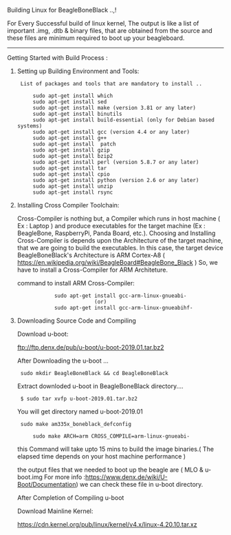 Building Linux for BeagleBoneBlack ..,!


For Every Successful build of linux kernel, 
The  output  is  like  a  list  of  important  .img,  .dtb  &  binary  files, 
that  are  obtained  from  the  source  and  these  files  are  minimum  required  to  boot  up  your  beagleboard.
___________________________________________________________________________________________________

Getting Started with Build Process :
		
1. Setting up Building Environment and Tools:	


		List of packages and tools that are mandatory to install .. 
        		
			sudo apt-get install which
			sudo apt-get install sed
			sudo apt-get install make (version 3.81 or any later)
			sudo apt-get install binutils
			sudo apt-get install build-essential (only for Debian based systems)
			sudo apt-get install gcc (version 4.4 or any later)
			sudo apt-get install g++ 
			sudo apt-get install  patch
			sudo apt-get install gzip
			sudo apt-get install bzip2
			sudo apt-get install perl (version 5.8.7 or any later)
			sudo apt-get install tar
			sudo apt-get install cpio
			sudo apt-get install python (version 2.6 or any later)
			sudo apt-get install unzip
			sudo apt-get install rsync
      
     
2. Installing Cross Compiler Toolchain:

	Cross-Compiler is nothing but, a Compiler which runs in host machine ( Ex : Laptop ) 
	and produce executables for the target machine 
	(Ex : BeagleBone, RaspberryPi, Panda Board, etc.). 
	Choosing and Installing Cross-Compiler is depends upon the Architecture of the target machine,
	that we are going to build the executables.
	In this case, the target device BeagleBoneBlack's Architecture is ARM Cortex-A8 
  	( https://en.wikipedia.org/wiki/BeagleBoard#BeagleBone_Black )
  So, we have to install a Cross-Compiler for ARM Architeture.
		
	command to install ARM Cross-Compiler:
		
		           sudo apt-get install gcc-arm-linux-gnueabi-
		                        (or)
	               sudo apt-get install gcc-arm-linux-gnueabihf-
		   
3. Downloading Source Code and Compiling
    
    Download u-boot:   
        
	ftp://ftp.denx.de/pub/u-boot/u-boot-2019.01.tar.bz2
   
    After Downloading the u-boot ...
    
    	sudo mkdir BeagleBoneBlack && cd BeagleBoneBlack
	      
	Extract downloded u-boot in BeagleBoneBlack directory....
	        
		$ sudo tar xvfp u-boot-2019.01.tar.bz2
		
	You will get directory named  u-boot-2019.01
	
		sudo make am335x_boneblack_defconfig
    
    		sudo make ARCH=arm CROSS_COMPILE=arm-linux-gnueabi-
		
   this Command will take upto 15 mins to build the image binaries.( The elapsed time depends on your host machine performance )
   
   the output files that we needed to boot up the beagle are  ( MLO & u-boot.img    For more info :https://www.denx.de/wiki/U-Boot/Documentation)
   we can check these file in  u-boot directory.
   
   After Completion of Compiling u-boot
   
   Download Mainline Kernel:
   
    https://cdn.kernel.org/pub/linux/kernel/v4.x/linux-4.20.10.tar.xz
		

